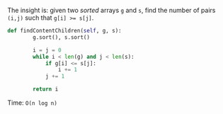 The insight is: given two *sorted* arrays `g` and `s`, find the number of pairs `(i,j)` such that `g[i] >= s[j]`.

```python
def findContentChildren(self, g, s):
        g.sort(), s.sort()

        i = j = 0
        while i < len(g) and j < len(s):
            if g[i] <= s[j]:
                i += 1
            j += 1

        return i
```
Time: `O(n log n)`
